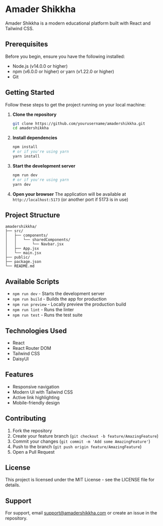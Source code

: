 # Amader Shikkha

Amader Shikkha is a modern educational platform built with React and Tailwind CSS.

## Prerequisites

Before you begin, ensure you have the following installed:

- Node.js (v14.0.0 or higher)
- npm (v6.0.0 or higher) or yarn (v1.22.0 or higher)
- Git

## Getting Started

Follow these steps to get the project running on your local machine:

1. **Clone the repository**

   ```bash
   git clone https://github.com/yourusername/amadershikkha.git
   cd amadershikkha
   ```

2. **Install dependencies**

   ```bash
   npm install
   # or if you're using yarn
   yarn install
   ```

3. **Start the development server**

   ```bash
   npm run dev
   # or if you're using yarn
   yarn dev
   ```

4. **Open your browser**
   The application will be available at `http://localhost:5173` (or another port if 5173 is in use)

## Project Structure

```
amadershikkha/
├── src/
│   ├── components/
│   │   └── sharedComponents/
│   │       └── Navbar.jsx
│   ├── App.jsx
│   └── main.jsx
├── public/
├── package.json
└── README.md
```

## Available Scripts

- `npm run dev` - Starts the development server
- `npm run build` - Builds the app for production
- `npm run preview` - Locally preview the production build
- `npm run lint` - Runs the linter
- `npm run test` - Runs the test suite

## Technologies Used

- React
- React Router DOM
- Tailwind CSS
- DaisyUI

## Features

- Responsive navigation
- Modern UI with Tailwind CSS
- Active link highlighting
- Mobile-friendly design

## Contributing

1. Fork the repository
2. Create your feature branch (`git checkout -b feature/AmazingFeature`)
3. Commit your changes (`git commit -m 'Add some AmazingFeature'`)
4. Push to the branch (`git push origin feature/AmazingFeature`)
5. Open a Pull Request

## License

This project is licensed under the MIT License - see the LICENSE file for details.

## Support

For support, email support@amadershikkha.com or create an issue in the repository.

